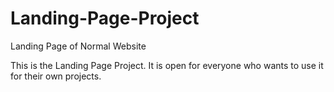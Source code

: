 # Landing-Page-Project
Landing Page of Normal Website

This is the Landing Page Project. It is open for everyone who wants to use it for their own projects.
